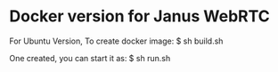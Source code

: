Docker version for Janus WebRTC
===============================

For Ubuntu Version, 
To create docker image:
$ sh build.sh

One created, you can start it as:
$ sh run.sh
